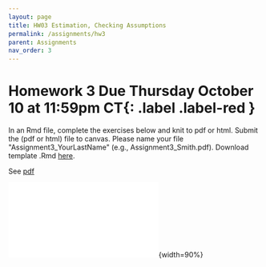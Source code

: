 ```yaml
---
layout: page
title: HW03 Estimation, Checking Assumptions
permalink: /assignments/hw3
parent: Assignments
nav_order: 3
---
```

  
# Homework 3 **Due Thursday October 10 at 11:59pm CT**{: .label .label-red }
  
In an Rmd file, complete the exercises below and knit to pdf or html. Submit the (pdf or html) file to canvas. Please name your file "Assignment3_YourLastName" (e.g., Assignment3_Smith.pdf).
Download template .Rmd [here](https://github.com/jlacasa/stat705_fall2024/blob/main/homeworks/hw3.Rmd).

See [pdf](../homeworks/hw3.pdf)  


![ ](../homeworks/hw3.pdf){width=90%}    


